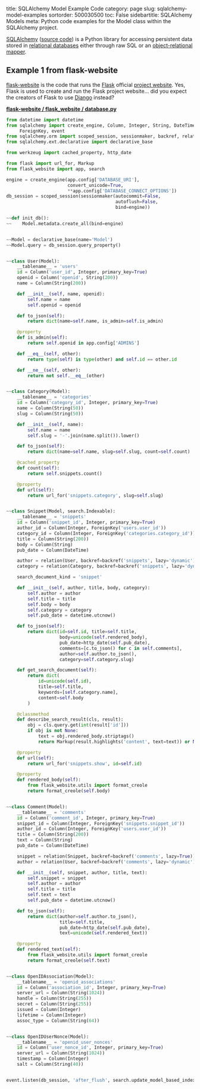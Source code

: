 title: SQLAlchemy Model Example Code
category: page
slug: sqlalchemy-model-examples
sortorder: 500030500
toc: False
sidebartitle: SQLAlchemy Models
meta: Python code examples for the Model class within the SQLAlchemy project.


[SQLAlchemy](/sqlalchemy.html) 
([source code](https://github.com/sqlalchemy/sqlalchemy)) is a 
Python library for accessing persistent data stored in 
[relational databases](/databases.html) either through raw SQL or an 
[object-relational mapper](/object-relational-mappers-orms.html). 


## Example 1 from flask-website
[flask-website](https://github.com/pallets/website) is the
code that runs the [Flask](/flask.html) official 
[project website](http://flask.pocoo.org/). Yes, Flask is used to
create and run the Flask project website... did you expect the creators 
of Flask to use [Django](/django.html) instead?

[**flask-website / flask_website / database.py**](https://github.com/pallets/flask-website/blob/master/flask_website/database.py)

```python
from datetime import datetime
from sqlalchemy import create_engine, Column, Integer, String, DateTime, \
     ForeignKey, event
from sqlalchemy.orm import scoped_session, sessionmaker, backref, relation
from sqlalchemy.ext.declarative import declarative_base

from werkzeug import cached_property, http_date

from flask import url_for, Markup
from flask_website import app, search

engine = create_engine(app.config['DATABASE_URI'],
                       convert_unicode=True,
                       **app.config['DATABASE_CONNECT_OPTIONS'])
db_session = scoped_session(sessionmaker(autocommit=False,
                                         autoflush=False,
                                         bind=engine))

~~def init_db():
~~    Model.metadata.create_all(bind=engine)


~~Model = declarative_base(name='Model')
~~Model.query = db_session.query_property()


~~class User(Model):
    __tablename__ = 'users'
    id = Column('user_id', Integer, primary_key=True)
    openid = Column('openid', String(200))
    name = Column(String(200))

    def __init__(self, name, openid):
        self.name = name
        self.openid = openid

    def to_json(self):
        return dict(name=self.name, is_admin=self.is_admin)

    @property
    def is_admin(self):
        return self.openid in app.config['ADMINS']

    def __eq__(self, other):
        return type(self) is type(other) and self.id == other.id

    def __ne__(self, other):
        return not self.__eq__(other)


~~class Category(Model):
    __tablename__ = 'categories'
    id = Column('category_id', Integer, primary_key=True)
    name = Column(String(50))
    slug = Column(String(50))

    def __init__(self, name):
        self.name = name
        self.slug = '-'.join(name.split()).lower()

    def to_json(self):
        return dict(name=self.name, slug=self.slug, count=self.count)

    @cached_property
    def count(self):
        return self.snippets.count()

    @property
    def url(self):
        return url_for('snippets.category', slug=self.slug)


~~class Snippet(Model, search.Indexable):
    __tablename__ = 'snippets'
    id = Column('snippet_id', Integer, primary_key=True)
    author_id = Column(Integer, ForeignKey('users.user_id'))
    category_id = Column(Integer, ForeignKey('categories.category_id'))
    title = Column(String(200))
    body = Column(String)
    pub_date = Column(DateTime)

    author = relation(User, backref=backref('snippets', lazy='dynamic'))
    category = relation(Category, backref=backref('snippets', lazy='dynamic'))

    search_document_kind = 'snippet'

    def __init__(self, author, title, body, category):
        self.author = author
        self.title = title
        self.body = body
        self.category = category
        self.pub_date = datetime.utcnow()

    def to_json(self):
        return dict(id=self.id, title=self.title,
                    body=unicode(self.rendered_body),
                    pub_date=http_date(self.pub_date),
                    comments=[c.to_json() for c in self.comments],
                    author=self.author.to_json(),
                    category=self.category.slug)

    def get_search_document(self):
        return dict(
            id=unicode(self.id),
            title=self.title,
            keywords=[self.category.name],
            content=self.body
        )

    @classmethod
    def describe_search_result(cls, result):
        obj = cls.query.get(int(result['id']))
        if obj is not None:
            text = obj.rendered_body.striptags()
            return Markup(result.highlights('content', text=text)) or None

    @property
    def url(self):
        return url_for('snippets.show', id=self.id)

    @property
    def rendered_body(self):
        from flask_website.utils import format_creole
        return format_creole(self.body)


~~class Comment(Model):
    __tablename__ = 'comments'
    id = Column('comment_id', Integer, primary_key=True)
    snippet_id = Column(Integer, ForeignKey('snippets.snippet_id'))
    author_id = Column(Integer, ForeignKey('users.user_id'))
    title = Column(String(200))
    text = Column(String)
    pub_date = Column(DateTime)

    snippet = relation(Snippet, backref=backref('comments', lazy=True))
    author = relation(User, backref=backref('comments', lazy='dynamic'))

    def __init__(self, snippet, author, title, text):
        self.snippet = snippet
        self.author = author
        self.title = title
        self.text = text
        self.pub_date = datetime.utcnow()

    def to_json(self):
        return dict(author=self.author.to_json(),
                    title=self.title,
                    pub_date=http_date(self.pub_date),
                    text=unicode(self.rendered_text))

    @property
    def rendered_text(self):
        from flask_website.utils import format_creole
        return format_creole(self.text)


~~class OpenIDAssociation(Model):
    __tablename__ = 'openid_associations'
    id = Column('association_id', Integer, primary_key=True)
    server_url = Column(String(1024))
    handle = Column(String(255))
    secret = Column(String(255))
    issued = Column(Integer)
    lifetime = Column(Integer)
    assoc_type = Column(String(64))


~~class OpenIDUserNonce(Model):
    __tablename__ = 'openid_user_nonces'
    id = Column('user_nonce_id', Integer, primary_key=True)
    server_url = Column(String(1024))
    timestamp = Column(Integer)
    salt = Column(String(40))


event.listen(db_session, 'after_flush', search.update_model_based_indexes)
```
